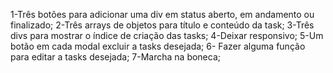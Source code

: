 1-Três botões para adicionar uma div em status aberto, em andamento ou finalizado;
2-Três arrays de objetos para título e conteúdo da task;
3-Três divs para mostrar o índice de criação das tasks;
4-Deixar responsivo;
5-Um botão em cada modal excluir a tasks desejada;
6- Fazer alguma função para editar a tasks desejada;
7-Marcha na boneca;
